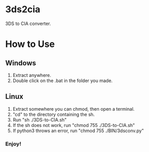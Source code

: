# 3ds2cia
3DS to CIA converter.
# How to Use
## Windows
1. Extract anywhere.
2. Double click on the .bat in the folder you made.
## Linux
1. Extract somewhere you can chmod, then open a terminal.
2. "cd" to the directory containing the sh.
3. Run "sh ./3DS-to-CIA.sh"
  1. If the sh does not work, run "chmod 755 ./3DS-to-CIA.sh"
  2. If python3 throws an error, run "chmod 755 ./BIN/3dsconv.py"
### Enjoy!
